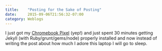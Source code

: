 ```yaml
---
title:    "Posting for the Sake of Posting"
date:     2015-09-06T21:56:32-07:00
category: Weblogs
---
```


I just got my [Chromebook Pixel](https://www.google.com/chromebook/pixel/) (yep!) and just spent 30 minutes getting Jekyll (with Ruby/grunt/gems/node) properly installed and now instead of writing the post about how much I adore this laptop I will go to sleep.

